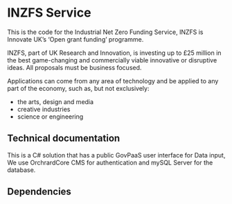 
 <h1> INZFS Service  </h1>

This is the code for the Industrial Net Zero Funding Service, INZFS is Innovate UK’s ‘Open grant funding’ programme.

INZFS, part of UK Research and Innovation, is investing up to £25 million in the best game-changing and commercially viable innovative or disruptive ideas. All proposals must be business focused.

Applications can come from any area of technology and be applied to any part of the economy, such as, but not exclusively:

* the arts, design and media
* creative industries
* science or engineering

<h2> Technical documentation </h2>

This is a C# solution that has a public GovPaaS user interface for Data input,  We use OrchrardCore CMS for authentication and mySQL Server for the database.

<h2> Dependencies </h2>
